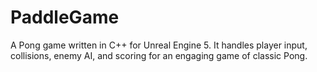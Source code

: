 # PaddleGame
 
A Pong game written in C++ for Unreal Engine 5. It handles player input, collisions, enemy AI, and scoring for an engaging game of classic Pong.
